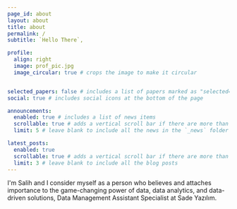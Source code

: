 ```yaml
---
page_id: about
layout: about
title: about
permalink: /
subtitle: `Hello There`,

profile:
  align: right
  image: prof_pic.jpg
  image_circular: true # crops the image to make it circular


selected_papers: false # includes a list of papers marked as "selected={true}"
social: true # includes social icons at the bottom of the page

announcements:
  enabled: true # includes a list of news items
  scrollable: true # adds a vertical scroll bar if there are more than 3 news items
  limit: 5 # leave blank to include all the news in the `_news` folder

latest_posts:
  enabled: true
  scrollable: true # adds a vertical scroll bar if there are more than 3 new posts items
  limit: 3 # leave blank to include all the blog posts
---
```


I'm Salih and I consider myself as a person who believes and attaches importance to the game-changing power of data, data analytics, and data-driven solutions, Data Management Assistant Specialist at Sade Yazılım.
